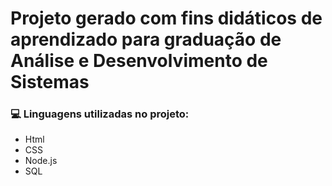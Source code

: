 # Projeto gerado com fins didáticos de aprendizado para graduação de Análise e Desenvolvimento de Sistemas

### 💻  Linguagens utilizadas no projeto:

* Html
* CSS
* Node.js
* SQL
